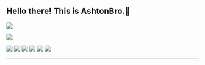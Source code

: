 <h2 align="left">
  Hello there! This is AshtonBro.👋
</h2>
<p align="left">  
  <img align=center src="https://github-readme-stats.vercel.app/api?username=AshtonBro&show_icons=true&theme=tokyonight">
</p>

<p align="left">
  <a href="https://github.com/AshtonBro">
    <img src="https://img.shields.io/github/followers/AshtonBro?style=social">
  </a>
</p>
<p align="left">
  <img src="https://img.shields.io/badge/C Sharp -green"> 
  <img src="https://img.shields.io/badge/ASP.NET -lightblue"> 
  <img src="https://img.shields.io/badge/HTML5 -orange"> 
  <img src="https://img.shields.io/badge/CSS3 -blue"> 
  <img src="https://img.shields.io/badge/Javascript -yellow"> 
  <img src="https://img.shields.io/badge/Git -grey"> 
</p>
<hr>
